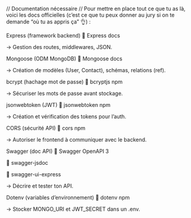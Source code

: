 // Documentation nécessaire //
Pour mettre en place tout ce que tu as là, voici les docs officielles (c’est ce que tu peux donner au jury si on te demande “où tu as appris ça” 👌) :

Express (framework backend)
🔗 Express docs

→ Gestion des routes, middlewares, JSON.

Mongoose (ODM MongoDB)
🔗 Mongoose docs

→ Création de modèles (User, Contact), schémas, relations (ref).

bcrypt (hachage mot de passe)
🔗 bcryptjs npm

→ Sécuriser les mots de passe avant stockage.

jsonwebtoken (JWT)
🔗 jsonwebtoken npm

→ Création et vérification des tokens pour l’auth.

CORS (sécurité API)
🔗 cors npm

→ Autoriser le frontend à communiquer avec le backend.

Swagger (doc API)
🔗 Swagger OpenAPI 3

🔗 swagger-jsdoc

🔗 swagger-ui-express

→ Décrire et tester ton API.

Dotenv (variables d’environnement)
🔗 dotenv npm

→ Stocker MONGO_URI et JWT_SECRET dans un .env.